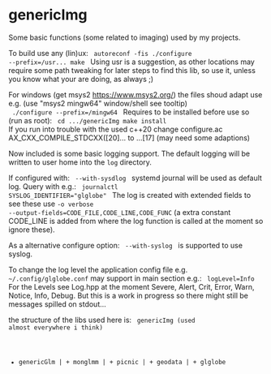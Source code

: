 # genericImg
Some basic functions (some related to imaging) used by my projects.

To build use any (lin)ux:
<code>
autoreconf -fis
./configure --prefix=/usr...
make
</code>
Using usr is a suggestion, as other locations may require some path tweaking
for later steps to find this lib, so use it,
unless you know what your are doing, as always ;)

For windows (get msys2 https://www.msys2.org/) the files shoud adapt use e.g.
(use "msys2 mingw64" window/shell see tooltip)<br>
<code>
  ./configure --prefix=/mingw64
</code>
Requires to be installed before use so (run as root):
<code>
cd .../genericImg
make install
</code>
If you run into trouble with the used c++20 change configure.ac AX_CXX_COMPILE_STDCXX([20]... to ...[17] (may need some adaptions)

Now included is some basic logging support.
The default logging will be written to user home into the <code>log</code> directory.

If configured with:
<code>
--with-sysdlog
</code>
systemd journal will be used as default log.
Query with e.g.:
<code>
journalctl SYSLOG_IDENTIFIER="glglobe"
</code>
The log is created with extended fields to see these use  <code>-o verbose --output-fields=CODE_FILE,CODE_LINE,CODE_FUNC</code>
(a extra constant CODE_LINE is added from where the log function is called at the moment so ignore these).

As a alternative configure option:
<code>
--with-syslog
</code>
is supported to use syslog.

To change the log level the application config file e.g. <code>~/.config/glglobe.conf</code> may support in main section e.g.:
<code>
logLevel=Info
</code>
For the Levels see Log.hpp at the moment Severe, Alert, Crit, Error, Warn, Notice, Info, Debug.
But this is a work in progress so there might still be messages spilled on stdout...

the structure of the libs used here is:
<code>
genericImg (used almost everywhere i think)
+ genericGlm
| + monglmm
| + picnic
| + geodata
|   + glglobe
</code>